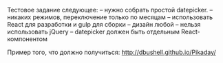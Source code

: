 Тестовое задание следующее: 
– нужно собрать простой datepicker.
– никаких режимов, переключение только по месяцам
– использовать React для разработки и gulp для сборки
– дизайн любой
– нельзя использовать jQuery
– datepicker должен быть отдельным React-компонентом

Пример того, что должно получиться: http://dbushell.github.io/Pikaday/
